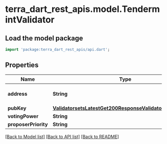 # terra_dart_rest_apis.model.TendermintValidator

## Load the model package
```dart
import 'package:terra_dart_rest_apis/api.dart';
```

## Properties
Name | Type | Description | Notes
------------ | ------------- | ------------- | -------------
**address** | **String** | bech32 encoded address | [optional] 
**pubKey** | [**ValidatorsetsLatestGet200ResponseValidatorsInnerPubKey**](ValidatorsetsLatestGet200ResponseValidatorsInnerPubKey.md) |  | [optional] 
**votingPower** | **String** |  | [optional] 
**proposerPriority** | **String** |  | [optional] 

[[Back to Model list]](../README.md#documentation-for-models) [[Back to API list]](../README.md#documentation-for-api-endpoints) [[Back to README]](../README.md)


